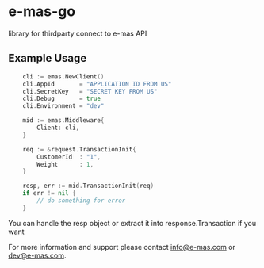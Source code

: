 # e-mas-go
library for thirdparty connect to e-mas API

## Example Usage

```go
    cli := emas.NewClient()
    cli.AppId 		= "APPLICATION ID FROM US"
    cli.SecretKey 	= "SECRET KEY FROM US"
    cli.Debug 		= true
    cli.Environment = "dev"

    mid := emas.Middleware{
        Client: cli,
    }

    req := &request.TransactionInit{
        CustomerId	: "1",
        Weight		: 1,
    }

    resp, err := mid.TransactionInit(req)
    if err != nil {
        // do something for error
    }
```

You can handle the resp object or extract it into response.Transaction if you want

For more information and support please contact info@e-mas.com or dev@e-mas.com.